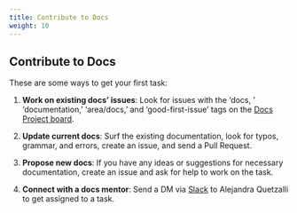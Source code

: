 ```yaml
---
title: Contribute to Docs
weight: 10
---
```


## Contribute to Docs

These are some ways to get your first task:

1. <b>Work on existing docs’ issues</b>: Look for issues with the ‘docs, ’ ‘documentation,’ ‘area/docs,’ and ‘good-first-issue’ tags on the [Docs Project board](https://github.com/orgs/asyncapi/projects/12).

2. <b>Update current docs</b>: Surf the existing documentation, look for typos, grammar, and errors, create an issue, and send a Pull Request. 

3. <b>Propose new docs</b>: If you have any ideas or suggestions for necessary documentation, create an issue and ask for help to work on the task.

4. <b>Connect with a docs mentor</b>: Send a DM via [Slack](https://www.asyncapi.com/slack-invite) to Alejandra Quetzalli to get assigned to a task.

